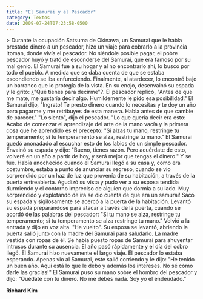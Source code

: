 ```yaml
---
title: "El Samurai y el Pescador"
category: Textos
date: 2009-07-24T07:23:58-0500
---
```


&gt; Durante la ocupación Satsuma de Okinawa, un Samurai que le había prestado dinero a un pescador, hizo un viaje para cobrarlo a la provincia Itoman, donde vivía el pescador. No siéndole posible pagar, el pobre pescador huyó y trató de esconderse del Samurai, que era famoso por su mal genio. El Samurai fue a su hogar y al no encontrarlo ahí, lo buscó por todo el pueblo. A medida que se daba cuenta de que se estaba escondiendo se iba enfureciendo. Finalmente, al atardecer, lo encontró bajo un barranco que lo protegía de la vista. En su enojo, desenvainó su espada y le gritó: ¿&#34;Qué tienes para decirme&#34;?. El pescador replicó, &#34;Antes de que me mate, me gustaría decir algo. Humildemente le pido esa posibilidad.&#34; El Samurai dijo, &#34;Ingrato! Te presto dinero cuando lo necesitas y te doy un año para pagarme y me retribuyes de esta manera. Habla antes de que cambie de parecer.&#34; &#34;Lo siento&#34;, dijo el pescador. &#34;Lo que quería decir era esto: Acabo de comenzar el aprendizaje del arte de la mano vacía y la primera cosa que he aprendido es el precepto: &#34;Si alzas tu mano, restringe tu temperamento; si tu temperamento se alza, restringe tu mano.&#34; El Samurai quedó anonadado al escuchar esto de los labios de un simple pescador. Envainó su espada y dijo: &#34;Bueno, tienes razón. Pero acuérdate de esto, volveré en un año a partir de hoy, y será mejor que tengas el dinero.&#34; Y se fue. Había anochecido cuando el Samurai llegó a su casa y, como era costumbre, estaba a punto de anunciar su regreso, cuando se vio sorprendido por un haz de luz que provenía de su habitación, a través de la puerta entreabierta. Agudizó su vista y pudo ver a su esposa tendida durmiendo y el contorno impreciso de alguien que dormía a su lado. Muy sorprendido y explotando de ira se dio cuenta de que era un samurai! Sacó su espada y sigilosamente se acercó a la puerta de la habitación. Levantó su espada preparándose para atacar a través de la puerta, cuando se acordó de las palabras del pescador: &#34;Si tu mano se alza, restringe tu temperamento; si tu temperamento se alza restringe tu mano.&#34; Volvió a la entrada y dijo en voz alta. &#34;He vuelto&#34;. Su esposa se levantó, abriendo la puerta salió junto con la madre del Samurai para saludarlo. La madre vestida con ropas de él. Se había puesto ropas de Samurai para ahuyentar intrusos durante su ausencia. El año pasó rápidamente y el día del cobro llegó. El Samurai hizo nuevamente el largo viaje. El pescador lo estaba esperando. Apenas vio al Samurai, este salió corriendo y le dijo: &#34;He tenido un buen año. Aquí está lo que le debo y además los intereses. No sé cómo darle las gracias!&#34; El Samurai puso su mano sobre el hombro del pescador y dijo: &#34;Quédate con tu dinero. No me debes nada. Soy yo el endeudado.&#34;

**Richard Kim**